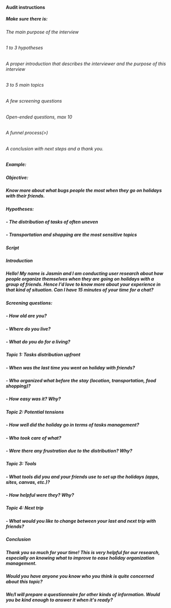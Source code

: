 #### Audit instructions

##### Make sure there is:

###### The main purpose of the interview
###### 1 to 3 hypotheses
###### A proper introduction that describes the interviewer and the purpose of this interview
###### 3 to 5 main topics
###### A few screening questions
###### Open-ended questions, max 10
###### A funnel process(>)
###### A conclusion with next steps and a thank you.

##### **Example:**

##### **Objective:** 

##### Know more about what bugs people the most when they go on holidays with their friends. 

##### **Hypotheses**: 

##### - The distribution of tasks of often uneven
##### - Transportation and shopping are the most sensitive topics

##### **Script**

##### **Introduction**

##### Hello! My name is Jasmin and I am conducting user research about how people organize themselves when they are going on holidays with a group of friends. Hence I'd love to know more about your experience in that kind of situation. Can I have 15 minutes of your time for a chat? 

##### **Screening questions:** 

##### - How old are you?
##### - Where do you live?
##### - What do you do for a living?

##### **Topic 1: Tasks distribution upfront**

##### - When was the last time you went on holiday with friends?
##### - Who organized what before the stay (location, transportation, food shopping)?
##### - How easy was it? Why?

##### **Topic 2: Potential tensions**

##### - How well did the holiday go in terms of tasks management?
##### - Who took care of what?
##### - Were there any frustration due to the distribution? Why?

##### **Topic 3: Tools**

##### - What tools did you and your friends use to set up the holidays (apps, sites, canvas, etc.)?
##### - How helpful were they? Why?

##### **Topic 4: Next trip**

##### - What would you like to change between your last and next trip with friends?

##### **Conclusion**

##### Thank you so much for your time! This is very helpful for our research, especially on knowing what to improve to ease holiday organization management. 

##### Would you have anyone you know who you think is quite concerned about this topic? 

##### We/I will prepare a questionnaire for other kinds of information. Would you be kind enough to answer it when it's ready?